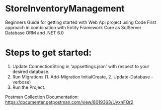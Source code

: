 # StoreInventoryManagement
Beginners Guide for getting started with Web Api project using Code First approach in combination with Entity Framework Core as SqlServer Database ORM and .NET 6.0

# Steps to get started:
1. Update ConnectionString in 'appsettings.json' with respect to your desired database.
2. Run Migrations (1. Add-Migration InitialCreate, 2. Update-Database -verbose)
3. Run the Project.

Postman Collection Documentation:
https://documenter.getpostman.com/view/8019363/UyxnFQr2
